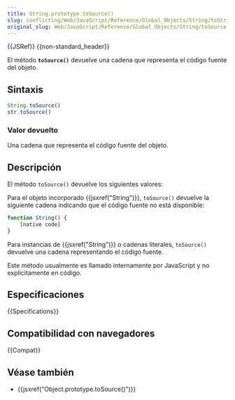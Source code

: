 ```yaml
---
title: String.prototype.toSource()
slug: conflicting/Web/JavaScript/Reference/Global_Objects/String/toString
original_slug: Web/JavaScript/Reference/Global_Objects/String/toSource
---
```


{{JSRef}} {{non-standard_header}}

El método **`toSource()`** devuelve una cadena que representa el código fuente del objeto.

## Sintaxis

```js
String.toSource()
str.toSource()
```

### Valor devuelto

Una cadena que representa el código fuente del objeto.

## Descripción

El método `toSource()` devuelve los siguientes valores:

Para el objeto incorporado {{jsxref("String")}}, `toSource()` devuelve la siguiente cadena indicando que el código fuente no está disponible:

```js
function String() {
    [native code]
}
```

Para instancias de {{jsxref("String")}} o cadenas literales, `toSource()` devuelve una cadena representando el código fuente.

Este método usualmente es llamado internamente por JavaScript y no explícitamente en código.

## Especificaciones

{{Specifications}}

## Compatibilidad con navegadores

{{Compat}}

## Véase también

- {{jsxref("Object.prototype.toSource()")}}
